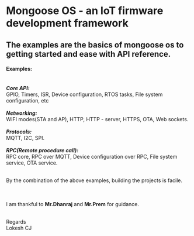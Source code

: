 # Mongoose OS - an IoT firmware development framework

## The examples are the basics of mongoose os to getting started and ease with API reference.

#### Examples: <br/><br/>

**_Core API:_** <br/>
GPIO, Timers, ISR, Device configuration, RTOS tasks, File system configuration, etc<br/><br/>
**_Networking:_** <br/>
WIFI modes(STA and AP), HTTP, HTTP - server, HTTPS, OTA, Web sockets.<br/><br/>
**_Protocols:_** <br/>
MQTT, I2C, SPI.<br/><br/>
**_RPC(Remote procedure call):_** <br/>
RPC core, RPC over MQTT, Device configuration over RPC, File system service, OTA service.<br/><br/>

By the combination of the above examples, building the projects is facile.<br/><br/>

<br/>I am thankful to **Mr.Dhanraj** and **Mr.Prem** for guidance.<br/><br/>

Regards
<br/>Lokesh CJ
